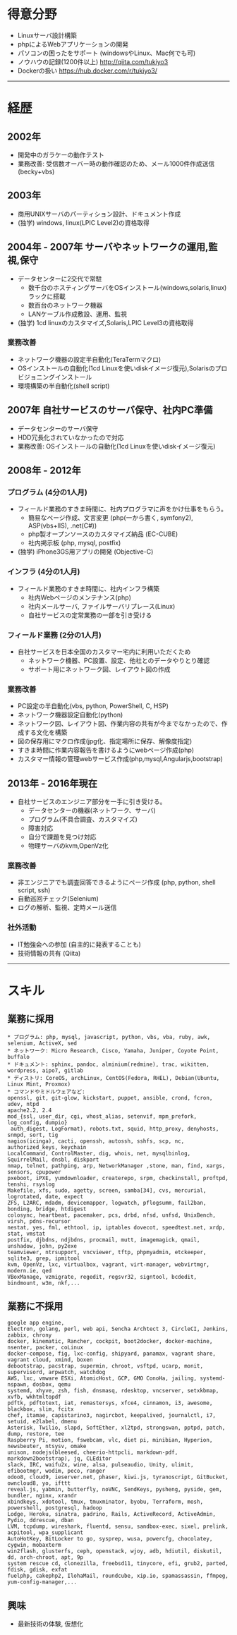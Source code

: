 # 得意分野

* Linuxサーバ設計構築
* phpによるWebアプリケーションの開発
* パソコンの困ったをサポート (windowsやLinux、Mac何でも可)
* ノウハウの記録(1200件以上) http://qiita.com/tukiyo3
* Dockerの扱い https://hub.docker.com/r/tukiyo3/

---

# 経歴

## 2002年

* 開発中のガラケーの動作テスト
* 業務改善: 受信数オーバー時の動作確認のため、メール1000件作成送信(becky+vbs)


## 2003年

* 商用UNIXサーバのパーティション設計、ドキュメント作成
* (独学) windows, linux(LPIC Level2)の資格取得


## 2004年 - 2007年 サーバやネットワークの運用,監視,保守

* データセンターに2交代で常駐
    * 数千台のホスティングサーバをOSインストール(windows,solaris,linux)ラックに搭載
    * 数百台のネットワーク機器
    * LANケーブル作成敷設、運用、監視
* (独学) 1cd linuxのカスタマイズ,Solaris,LPIC Level3の資格取得

### 業務改善

* ネットワーク機器の設定半自動化(TeraTermマクロ)
* OSインストールの自動化(1cd Linuxを使いdiskイメージ復元),Solarisのプロビジョニングインストール
* 環境構築の半自動化(shell script)


## 2007年 自社サービスのサーバ保守、社内PC準備

* データセンターのサーバ保守
* HDD冗長化されていなかったので対応
* 業務改善: OSインストールの自動化(1cd Linuxを使いdiskイメージ復元)


## 2008年 - 2012年

### プログラム (4分の1人月)

* フィールド業務のすきま時間に、社内プログラマに声をかけ仕事をもらう。
    * 簡易なページ作成、文言変更 (php(一から書く, symfony2), ASP(vbs+IIS), .net(C#))
    * php製オープンソースのカスタマイズ納品 (EC-CUBE)
    * 社内掲示板 (php, mysql, postfix)
* (独学) iPhone3GS用アプリの開発 (Objective-C)

### インフラ (4分の1人月)

* フィールド業務のすきま時間に、社内インフラ構築
    * 社内Webページのメンテナンス(php)
    * 社内メールサーバ, ファイルサーバリプレース(Linux)
    * 自社サービスの定常業務の一部を引き受ける

### フィールド業務 (2分の1人月)

* 自社サービスを日本全国のカスタマー宅内に利用いただくため
    * ネットワーク機器、PC設置、設定、他社とのデータやりとり確認
    * サポート用にネットワーク図、レイアウト図の作成

### 業務改善

* PC設定の半自動化(vbs, python, PowerShell, C, HSP)
* ネットワーク機器設定自動化(python)
* ネットワーク図、レイアウト図、作業内容の共有が今までなかったので、作成する文化を構築
* 図の保存用にマクロ作成(jpg化、指定場所に保存、解像度指定)
* すきま時間に作業内容報告を書けるようにwebページ作成(php)
* カスタマー情報の管理webサービス作成(php,mysql,Angularjs,bootstrap)


## 2013年 - 2016年現在

* 自社サービスのエンジニア部分を一手に引き受ける。
    * データセンターの機器(ネットワーク、サーバ)
    * プログラム(不具合調査、カスタマイズ)
    * 障害対応
    * 自分で課題を見つけ対応
    * 物理サーバのkvm,OpenVz化

### 業務改善

* 非エンジニアでも調査回答できるようにページ作成 (php, python, shell script, ssh)
* 自動巡回チェック(Selenium)
* ログの解析、監視、定時メール送信

### 社外活動

* IT勉強会への参加 (自主的に発表することも)
* 技術情報の共有 (Qiita)


----

# スキル

## 業務に採用

```
* プログラム: php, mysql, javascript, python, vbs, vba, ruby, awk, selenium, ActiveX, sed
* ネットワーク: Micro Research, Cisco, Yamaha, Juniper, Coyote Point, buffalo
* ドキュメント: sphinx, pandoc, alminium(redmine), trac, wikitten, wordpress, aipo7, gitlab
* ディストリ: CoreOS, archLinux, CentOS(Fedora, RHEL), Debian(Ubuntu, Linux Mint, Proxmox)
* コマンドやミドルウェアなど:
openssl, git, git-glow, kickstart, puppet, ansible, crond, fcron, udev, ntpd
apache2.2, 2.4
mod_{ssl, user_dir, cgi, vhost_alias, setenvif, mpm_prefork, log_config, dumpio}
 auth_digest, LogFormat), robots.txt, squid, http_proxy, denyhosts, snmpd, sort, tig
nagios(icinga), cacti, openssh, autossh, sshfs, scp, nc, authorized_keys, keychain
LocalCommand, ControlMaster, dig, whois, net, mysqlbinlog, SquirrelMail, dnsbl, diskpart
nmap, telnet, pathping, arp, NetworkManager ,stone, man, find, xargs, sensors, cpupower
pxeboot, iPXE, yumdownloader, createrepo, srpm, checkinstall, proftpd, tenshi, rsyslog
Makefile, xfs, sudo, agetty, screen, samba[34], cvs, mercurial, logrotated, date, expect
ZFS, L2ARC, mdadm, devicemapper, logwatch, pflogsumm, fail2ban, bonding, bridge, htdigest
colosync, heartbeat, pacemaker, pcs, drbd, nfsd, unfsd, UnixBench, virsh, pdns-recursor
nestat, yes, fml, ethtool, ip, iptables dovecot, speedtest.net, xrdp, stat, vmstat
postfix, djbdns, ndjbdns, procmail, mutt, imagemagick, qmail, unshadow, john, py2exe
teamviewer, ntrsupport, vncviewer, tftp, phpmyadmin, etckeeper, sqlite3, grep, ipmitool
kvm, OpenVz, lxc, virtualbox, vagrant, virt-manager, webvirtmgr, modern.ie, qed
VBoxManage, vzmigrate, regedit, regsvr32, signtool, bcdedit, bindmount, w3m, nkf,...
```


## 業務に不採用

```
google app engine, 
Electron, golang, perl, web api, Sencha Archtect 3, CircleCI, Jenkins, zabbix, chrony
docker, kinematic, Rancher, cockpit, boot2docker, docker-machine, nsenter, packer, coLinux
docker-compose, fig, lxc-config, shipyard, panamax, vagrant share, vagrant cloud, xmind, boxen
debootstrap, pacstrap, supermin, chroot, vsftpd, ucarp, monit, supervisord, arpwatch, watchdog
AWS, lxc, vmware ESXi, AtomicHost, GCP, GMO ConoHa, jailing, systemd-nspawn, dosbox, qemu
systemd, xhyve, zsh, fish, dnsmasq, rdesktop, vncserver, setxkbmap, xvfb, wkhtmltopdf
pdftk, pdftotext, iat, remastersys, xfce4, cinnamon, i3, awesome, blackbox, slim, fcitx
chef, itamae, capistarino3, nagircbot, keepalived, journalctl, i7, setuid, e2label, dmenu
Asterisk, Twilio, slapd, SoftEther, xl2tpd, strongswan, pptpd, patch, dump, restore, tee
Raspberry Pi, motion, fswebcam, vlc, diet pi, minibian, Hyperion, newsbeuter, ntsysv, omake
unison, nodejs(bleesed, cheerio-httpcli, markdown-pdf, markdown2bootstrap), jq, CLEditor
slack, IRC, waifu2x, wine, alsa, pulseaudio, Unity, ulimit, efibootmgr, wodim, peco, ranger
odoo8, cloud9, ieserver.net, phaser, kiwi.js, tyranoscript, GitBucket, owncloud8, yo, ifttt
reveal.js, yabmin, butterfly, noVNC, SendKeys, pysheng, pyside, gem, bundler, nginx, xrandr
xbindkeys, xdotool, tmux, tmuxminator, byobu, Terraform, mosh, powershell, postgresql, hadoop
Lodge, Heroku, sinatra, padrino, Rails, ActiveRecord, ActiveAdmin, Pydio, ddrescue, dban
LVM, tcpdump, wireshark, fluentd, sensu, sandbox-exec, sixel, prelink, acpitool, wpa_supplicant
AutoHotKey, BitLocker to go, sysprep, wusa, powercfg, chocolatey, cygwin, mobaxterm
win2flash, glusterfs, ceph, openstack, wjoy, adb, hdiutil, diskutil, dd, arch-chroot, apt, 9p
system rescue cd, clonezilla, freebsd11, tinycore, efi, grub2, parted, fdisk, gdisk, exfat
fuelphp, cakephp2, IlohaMail, roundcube, xip.io, spamassassin, ffmpeg, yum-config-manager,...
```

## 興味

* 最新技術の体験, 仮想化
